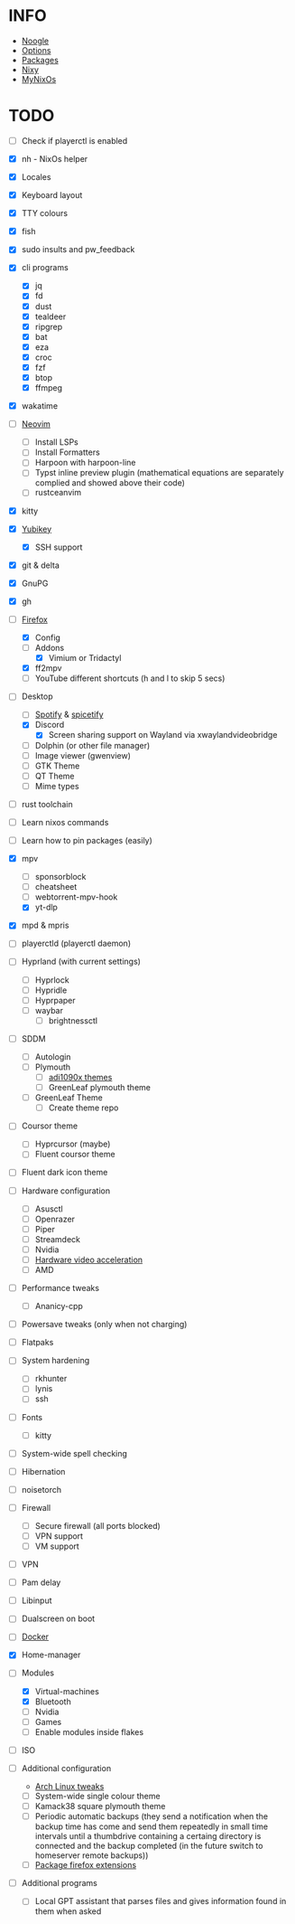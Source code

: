 # INFO

- [Noogle](https://noogle.dev/)
- [Options](https://search.nixos.org/options?channel=24.05&size=50&sort=relevance&type=packages&query=fetch)
- [Packages](https://search.nixos.org/packages?channel=24.05&size=50&sort=relevance&type=packages&query=fetch)
- [Nixy](https://github.com/anotherhadi/nixy/blob/main/hosts/laptop/configuration.nix)
- [MyNixOs](https://mynixos.com/)

# TODO

- [ ] Check if playerctl is enabled

- [x] nh - NixOs helper
- [x] Locales
- [x] Keyboard layout
- [x] TTY colours
- [x] fish
- [x] sudo insults and pw_feedback
- [x] cli programs
    - [x] jq
    - [x] fd
    - [x] dust
    - [x] tealdeer
    - [x] ripgrep
    - [x] bat
    - [x] eza
    - [x] croc
    - [x] fzf
    - [x] btop
    - [x] ffmpeg
- [x] wakatime
- [ ] [Neovim](https://nixos.wiki/wiki/Neovim)
    - [ ] Install LSPs
    - [ ] Install Formatters
    - [ ] Harpoon with harpoon-line
    - [ ] Typst inline preview plugin (mathematical equations are separately complied and showed above their code)
    - [ ] rustceanvim
- [x] kitty
- [x] [Yubikey](https://nixos.wiki/wiki/Yubikey)
    - [x] SSH support
- [x] git & delta
- [x] GnuPG
- [x] gh
- [ ] [Firefox](https://nixos.wiki/wiki/Firefox)
    - [x] Config
    - [ ] Addons
        - [x] Vimium or Tridactyl
    - [x] ff2mpv
    - [ ] YouTube different shortcuts (h and l to skip 5 secs)
- [ ] Desktop
    - [ ] [Spotify](https://nixos.wiki/wiki/Spotify) & [spicetify](https://github.com/the-argus/spicetify-nix)
    - [x] Discord
        - [x] Screen sharing support on Wayland via xwaylandvideobridge
    - [ ] Dolphin (or other file manager)
    - [ ] Image viewer (gwenview)
    - [ ] GTK Theme
    - [ ] QT Theme
    - [ ] Mime types
- [ ] rust toolchain
- [ ] Learn nixos commands
- [ ] Learn how to pin packages (easily)
- [x] mpv
    - [ ] sponsorblock
    - [ ] cheatsheet
    - [ ] webtorrent-mpv-hook
    - [x] yt-dlp
- [x] mpd & mpris
- [ ] playerctld (playerctl daemon)
- [ ] Hyprland (with current settings)
    - [ ] Hyprlock
    - [ ] Hypridle
    - [ ] Hyprpaper
    - [ ] waybar
        - [ ] brightnessctl
- [ ] SDDM
    - [ ] Autologin
    - [ ] Plymouth
        - [ ] [adi1090x themes](https://github.com/adi1090x/plymouth-themes/pull/46/files)
        - [ ] GreenLeaf plymouth theme
    - [ ] GreenLeaf Theme
        - [ ] Create theme repo
- [ ] Coursor theme
    - [ ] Hyprcursor (maybe)
    - [ ] Fluent coursor theme
- [ ] Fluent dark icon theme
- [ ] Hardware configuration
    - [ ] Asusctl
    - [ ] Openrazer
    - [ ] Piper
    - [ ] Streamdeck
    - [ ] Nvidia
    - [ ] [Hardware video acceleration](https://nixos.wiki/wiki/Accelerated_Video_Playback)
    - [ ] AMD
- [ ] Performance tweaks
    - [ ] Ananicy-cpp
- [ ] Powersave tweaks (only when not charging)
- [ ] Flatpaks
- [ ] System hardening
    - [ ] rkhunter
    - [ ] lynis
    - [ ] ssh
- [ ] Fonts
    - [ ] kitty
- [ ] System-wide spell checking
- [ ] Hibernation
- [ ] noisetorch
- [ ] Firewall
    - [ ] Secure firewall (all ports blocked)
    - [ ] VPN support
    - [ ] VM support
- [ ] VPN
- [ ] Pam delay
- [ ] Libinput
- [ ] Dualscreen on boot
- [ ] [Docker](https://nixos.wiki/wiki/Docker)
- [x] Home-manager
- [ ] Modules
    - [x] Virtual-machines
    - [x] Bluetooth
    - [ ] Nvidia
    - [ ] Games
    - [ ] Enable modules inside flakes
- [ ] ISO
- [ ] Additional configuration
    - [Arch Linux tweaks](https://gist.github.com/lbrame/1678c00213c2bd069c0a59f8733e0ee6)
    - [ ] System-wide single colour theme
    - [ ] Kamack38 square plymouth theme
    - [ ] Periodic automatic backups (they send a notification when the backup time has come and send them repeatedly in small time intervals until a thumbdrive containing a certaing directory is connected and the backup completed (in the future switch to homeserver remote backups))
    - [ ] [Package firefox extensions](https://sr.ht/~rycee/mozilla-addons-to-nix/)
- [ ] Additional programs
    - [ ] Local GPT assistant that parses files and gives information found in them when asked
   

